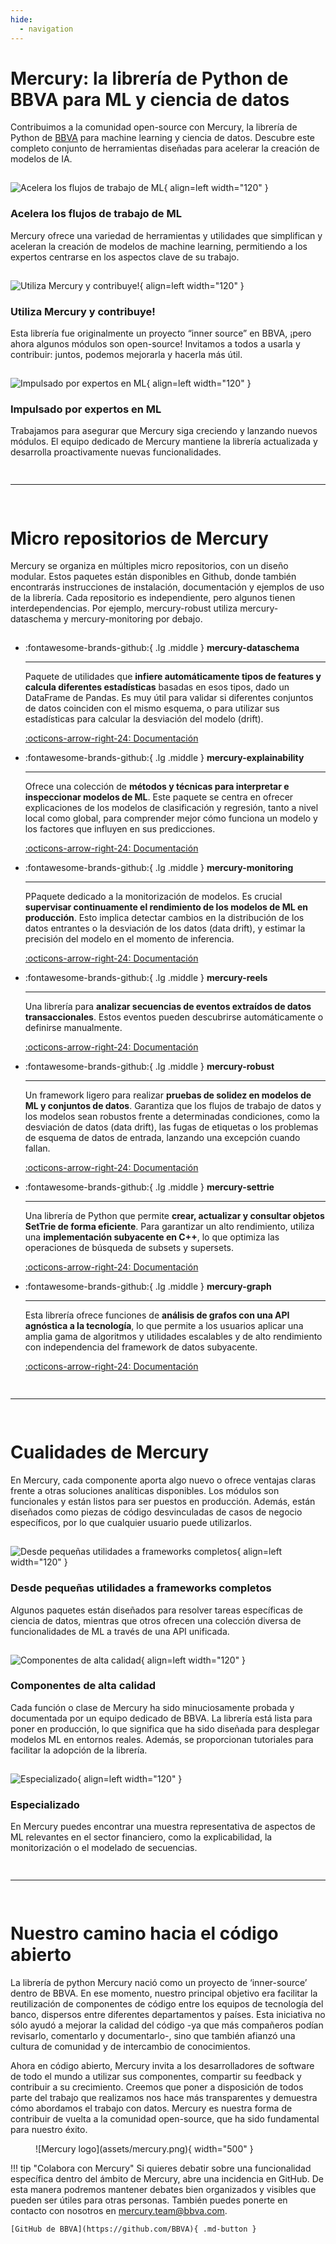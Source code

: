 ```yaml
---
hide:
  - navigation  
---
```


# Mercury: la librería de Python de BBVA para ML y ciencia de datos

Contribuimos a la comunidad open-source con Mercury, la librería de Python de [BBVA](https://www.bbva.es/es/) para machine learning y ciencia de datos. Descubre este completo conjunto de herramientas diseñadas para acelerar la creación de modelos de IA.

<div style="height: 1px;"></div>

![Acelera los flujos de trabajo de ML](assets/index_1.png){ align=left width="120" }

### Acelera los flujos de trabajo de ML

Mercury ofrece una variedad de herramientas y utilidades que simplifican y aceleran la creación de modelos de machine learning, permitiendo a los expertos centrarse en los aspectos clave de su trabajo.

<div style="height: 1px;"></div>

![Utiliza Mercury y contribuye!](assets/index_2.png){ align=left width="120" }

### Utiliza Mercury y contribuye!

Esta librería fue originalmente un proyecto “inner source” en BBVA, ¡pero ahora algunos módulos son open-source! Invitamos a todos a usarla y contribuir: juntos, podemos mejorarla y hacerla más útil.

<div style="height: 1px;"></div>

![Impulsado por expertos en ML](assets/index_3.png){ align=left width="120" }

### Impulsado por expertos en ML

Trabajamos para asegurar que Mercury siga creciendo y lanzando nuevos módulos. El equipo dedicado de Mercury mantiene la librería actualizada y desarrolla proactivamente nuevas funcionalidades.

<div style="height: 15px;"></div>

<hr>

<div style="height: 15px;"></div>

# Micro repositorios de Mercury

Mercury se organiza en múltiples micro repositorios, con un diseño modular. Estos paquetes están disponibles en Github, donde también encontrarás instrucciones de instalación, documentación y ejemplos de uso de la librería. Cada repositorio es independiente, pero algunos tienen interdependencias. Por ejemplo, mercury-robust utiliza mercury-dataschema y mercury-monitoring por debajo.

<div style="height: 1px;"></div>

<div class="grid cards" markdown>

-   :fontawesome-brands-github:{ .lg .middle } __mercury-dataschema__

    ---

    Paquete de utilidades que **infiere automáticamente tipos de features y calcula diferentes estadísticas** basadas en esos tipos, dado un DataFrame de Pandas. Es muy útil para validar si diferentes conjuntos de datos coinciden con el mismo esquema, o para utilizar sus estadísticas para calcular la desviación del modelo (drift).

    [:octicons-arrow-right-24: Documentación](https://bbva.github.io/mercury-dataschema/site/)

-   :fontawesome-brands-github:{ .lg .middle } __mercury-explainability__

    ---

    Ofrece una colección de **métodos y técnicas para interpretar e inspeccionar modelos de ML**. Este paquete se centra en ofrecer explicaciones de los modelos de clasificación y regresión, tanto a nivel local como global, para comprender mejor cómo funciona un modelo y los factores que influyen en sus predicciones.

    [:octicons-arrow-right-24: Documentación](https://bbva.github.io/mercury-explainability/site/)

-   :fontawesome-brands-github:{ .lg .middle } __mercury-monitoring__

    ---

    PPaquete dedicado a la monitorización de modelos. Es crucial **supervisar continuamente el rendimiento de los modelos de ML en producción**. Esto implica detectar cambios en la distribución de los datos entrantes o la desviación de los datos (data drift), y estimar la precisión del modelo en el momento de inferencia.

    [:octicons-arrow-right-24: Documentación](https://bbva.github.io/mercury-monitoring/site/)

-   :fontawesome-brands-github:{ .lg .middle } __mercury-reels__

    ---

    Una librería para **analizar secuencias de eventos extraídos de datos transaccionales**. Estos eventos pueden descubrirse automáticamente o definirse manualmente.

    [:octicons-arrow-right-24: Documentación](https://bbva.github.io/mercury-reels/)

-   :fontawesome-brands-github:{ .lg .middle } __mercury-robust__

    ---

    Un framework ligero para realizar **pruebas de solidez en modelos de ML y conjuntos de datos**. Garantiza que los flujos de trabajo de datos y los modelos sean robustos frente a determinadas condiciones, como la desviación de datos (data drift), las fugas de etiquetas o los problemas de esquema de datos de entrada, lanzando una excepción cuando fallan.

    [:octicons-arrow-right-24: Documentación](https://bbva.github.io/mercury-robust/site/)

-   :fontawesome-brands-github:{ .lg .middle } __mercury-settrie__

    ---

    Una librería de Python que permite **crear, actualizar y consultar objetos SetTrie de forma eficiente**. Para garantizar un alto rendimiento, utiliza una **implementación subyacente en C++**, lo que optimiza las operaciones de búsqueda de subsets y supersets.

    [:octicons-arrow-right-24: Documentación](https://bbva.github.io/mercury-settrie/)

-   :fontawesome-brands-github:{ .lg .middle } __mercury-graph__

    ---

    Esta librería ofrece funciones de **análisis de grafos con una API agnóstica a la tecnología**, lo que permite a los usuarios aplicar una amplia gama de algoritmos y utilidades escalables y de alto rendimiento con independencia del framework de datos subyacente.

    [:octicons-arrow-right-24: Documentación](https://bbva.github.io/mercury-graph/site/)

</div>

<div style="height: 15px;"></div>

<hr>

<div style="height: 15px;"></div>

# Cualidades de Mercury

En Mercury, cada componente aporta algo nuevo o ofrece ventajas claras frente a otras soluciones analíticas disponibles. Los módulos son funcionales y están listos para ser puestos en producción. Además, están diseñados como piezas de código desvinculadas de casos de negocio específicos, por lo que cualquier usuario puede utilizarlos.

<div style="height: 1px;"></div>

![Desde pequeñas utilidades a frameworks completos](assets/index_4.png){ align=left width="120" }

### Desde pequeñas utilidades a frameworks completos

Algunos paquetes están diseñados para resolver tareas específicas de ciencia de datos, mientras que otros ofrecen una colección diversa de funcionalidades de ML a través de una API unificada.

<div style="height: 1px;"></div>

![Componentes de alta calidad](assets/index_5.png){ align=left width="120" }

### Componentes de alta calidad

Cada función o clase de Mercury ha sido minuciosamente probada y documentada por un equipo dedicado de BBVA. La librería está lista para poner en producción, lo que significa que ha sido diseñada para desplegar modelos ML en entornos reales. Además, se proporcionan tutoriales para facilitar la adopción de la librería.

<div style="height: 1px;"></div>

![Especializado](assets/index_6.png){ align=left width="120" }

### Especializado

En Mercury puedes encontrar una muestra representativa de aspectos de ML relevantes en el sector financiero, como la explicabilidad, la monitorización o el modelado de secuencias.

<div style="height: 15px;"></div>

<hr>

<div style="height: 15px;"></div>

# Nuestro camino hacia el código abierto

La librería de python Mercury nació como un proyecto de ‘inner-source’ dentro de BBVA. En ese momento, nuestro principal objetivo era facilitar la reutilización de componentes de código entre los equipos de tecnología del banco, dispersos entre diferentes departamentos y países. Esta iniciativa no sólo ayudó a mejorar la calidad del código -ya que más compañeros podían revisarlo, comentarlo y documentarlo-, sino que también afianzó una cultura de comunidad y de intercambio de conocimientos.

Ahora en código abierto, Mercury invita a los desarrolladores de software de todo el mundo a utilizar sus componentes, compartir su feedback y contribuir a su crecimiento. Creemos que poner a disposición de todos parte del trabajo que realizamos nos hace más transparentes y demuestra cómo abordamos el trabajo con datos. Mercury es nuestra forma de contribuir de vuelta a la comunidad open-source, que ha sido fundamental para nuestro éxito.

<figure markdown="span">
  ![Mercury logo](assets/mercury.png){ width="500" }
</figure>

!!! tip "Colabora con Mercury"
    Si quieres debatir sobre una funcionalidad específica dentro del ámbito de Mercury, abre una incidencia en GitHub. De esta manera podremos mantener debates bien organizados y visibles que pueden ser útiles para otras personas. También puedes ponerte en contacto con nosotros en [mercury.team@bbva.com](mailto:mercury.team@bbva.com).

    [GitHub de BBVA](https://github.com/BBVA){ .md-button }

<br>